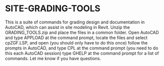 # SITE-GRADING-TOOLS
This is a suite of commands for grading design and documentation in AutoCAD, which can assist in site modeling in Revit.
Unzip the GRADING_TOOLS.zip and place the files in a common folder.
Open AutoCAD and type APPLOAD at the command prompt, locate the files and select cpZGF.LSP, and open (you should only have to do this once)
follow the prompts in AutoCAD, and type CPL at the command prompt (you need to do this each AutoCAD session)
type GHELP at the command prompt for a list of commands.
Let me know if you have questions.

